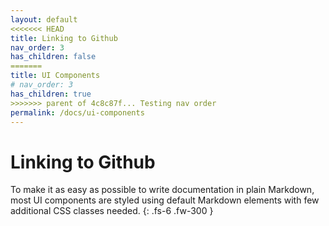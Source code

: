 ```yaml
---
layout: default
<<<<<<< HEAD
title: Linking to Github
nav_order: 3
has_children: false
=======
title: UI Components
# nav_order: 3
has_children: true
>>>>>>> parent of 4c8c87f... Testing nav order
permalink: /docs/ui-components
---
```


# Linking to Github

To make it as easy as possible to write documentation in plain Markdown, most UI components are styled using default Markdown elements with few additional CSS classes needed.
{: .fs-6 .fw-300 }
